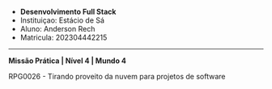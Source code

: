 - **Desenvolvimento Full Stack**
- Instituiçao: Estácio de Sá
- Aluno: Anderson Rech
- Matricula: 202304442215
---
**Missão Prática | Nível 4 | Mundo 4**

RPG0026  - Tirando proveito da nuvem para projetos de software
